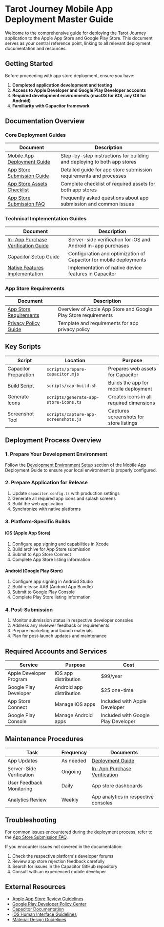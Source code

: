 # Tarot Journey Mobile App Deployment Master Guide

Welcome to the comprehensive guide for deploying the Tarot Journey application to the Apple App Store and Google Play Store. This document serves as your central reference point, linking to all relevant deployment documentation and resources.

## Getting Started

Before proceeding with app store deployment, ensure you have:

1. **Completed application development and testing**
2. **Access to Apple Developer and Google Play Developer accounts**
3. **Required development environments (macOS for iOS, any OS for Android)**
4. **Familiarity with Capacitor framework**

## Documentation Overview

### Core Deployment Guides

| Document | Description |
|----------|-------------|
| [Mobile App Deployment Guide](./MOBILE-APP-DEPLOYMENT-GUIDE.md) | Step-by-step instructions for building and deploying to both app stores |
| [App Store Submission Guide](./app-store-submission-guide.md) | Detailed guide for app store submission requirements and processes |
| [App Store Assets Checklist](./APP-STORE-ASSETS-CHECKLIST.md) | Complete checklist of required assets for both app stores |
| [App Store Submission FAQ](./APP-STORE-SUBMISSION-FAQ.md) | Frequently asked questions about app submission and common issues |

### Technical Implementation Guides

| Document | Description |
|----------|-------------|
| [In-App Purchase Verification Guide](./IN-APP-PURCHASE-VERIFICATION-GUIDE.md) | Server-side verification for iOS and Android in-app purchases |
| [Capacitor Setup Guide](./capacitor-setup-guide.md) | Configuration and optimization of Capacitor for mobile deployments |
| [Native Features Implementation](./native-features-implementation.md) | Implementation of native device features in Capacitor |

### App Store Requirements

| Document | Description |
|----------|-------------|
| [App Store Requirements](./APP-STORE-REQUIREMENTS.md) | Overview of Apple App Store and Google Play Store requirements |
| [Privacy Policy Guide](./privacy-policy.html) | Template and requirements for app privacy policy |

## Key Scripts

| Script | Location | Purpose |
|--------|----------|---------|
| Capacitor Preparation | `scripts/prepare-capacitor.mjs` | Prepares web assets for Capacitor |
| Build Script | `scripts/cap-build.sh` | Builds the app for mobile deployment |
| Generate Icons | `scripts/generate-app-store-icons.ts` | Creates icons in all required dimensions |
| Screenshot Tool | `scripts/capture-app-screenshots.js` | Captures screenshots for store listings |

## Deployment Process Overview

### 1. Prepare Your Development Environment

Follow the [Development Environment Setup](#) section of the Mobile App Deployment Guide to ensure your local environment is properly configured.

### 2. Prepare Application for Release

1. Update `capacitor.config.ts` with production settings
2. Generate all required app icons and splash screens
3. Build the web application
4. Synchronize with native platforms

### 3. Platform-Specific Builds

#### iOS (Apple App Store)
1. Configure app signing and capabilities in Xcode
2. Build archive for App Store submission
3. Submit to App Store Connect
4. Complete App Store listing information

#### Android (Google Play Store)
1. Configure app signing in Android Studio
2. Build release AAB (Android App Bundle)
3. Submit to Google Play Console
4. Complete Play Store listing information

### 4. Post-Submission

1. Monitor submission status in respective developer consoles
2. Address any reviewer feedback or requirements
3. Prepare marketing and launch materials
4. Plan for post-launch updates and maintenance

## Required Accounts and Services

| Service | Purpose | Cost |
|---------|---------|------|
| Apple Developer Program | iOS app distribution | $99/year |
| Google Play Developer | Android app distribution | $25 one-time |
| App Store Connect | Manage iOS apps | Included with Apple Developer |
| Google Play Console | Manage Android apps | Included with Google Play Developer |

## Maintenance Procedures

| Task | Frequency | Documents |
|------|-----------|-----------|
| App Updates | As needed | [Deployment Guide](./MOBILE-APP-DEPLOYMENT-GUIDE.md) |
| Server-Side Verification | Ongoing | [In-App Purchase Verification](./IN-APP-PURCHASE-VERIFICATION-GUIDE.md) |
| User Feedback Monitoring | Daily | App store dashboards |
| Analytics Review | Weekly | App analytics in respective consoles |

## Troubleshooting

For common issues encountered during the deployment process, refer to the [App Store Submission FAQ](./APP-STORE-SUBMISSION-FAQ.md).

If you encounter issues not covered in the documentation:

1. Check the respective platform's developer forums
2. Review app store rejection feedback carefully
3. Search for issues in the Capacitor GitHub repository
4. Consult with an experienced mobile developer

## External Resources

- [Apple App Store Review Guidelines](https://developer.apple.com/app-store/review/guidelines/)
- [Google Play Developer Policy Center](https://play.google.com/about/developer-content-policy/)
- [Capacitor Documentation](https://capacitorjs.com/docs)
- [iOS Human Interface Guidelines](https://developer.apple.com/design/human-interface-guidelines/)
- [Material Design Guidelines](https://material.io/design)